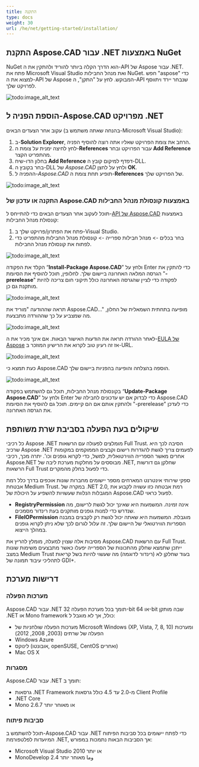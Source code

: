 ```yaml
---
title: התקנה
type: docs
weight: 30
url: /he/net/getting-started/installation/
---
```


## **התקנת Aspose.CAD עבור .NET באמצעות NuGet**

NuGet הוא הדרך הקלה ביותר להוריד ולהתקין את ה-API של Aspose עבור .NET. פתח את Microsoft Visual Studio ואת מנהל החבילות NuGet. חפש "aspose" כדי למצוא את ה-API של Aspose המבוקש. לחץ על "התקן", ה-API שנבחר יירד ויתווסף לפרויקט שלך.

![todo:image_alt_text](/_assets/install/installation_1.png)

## **הוספת הפניה ל-Aspose.CAD מפרויקט .NET**

עקוב אחר הצעדים הבאים (בהנחה שאתה משתמש ב-Microsoft Visual Studio):

1. ב-**Solution Explorer**, הרחב את צומת הפרויקט שאליו אתה רוצה להוסיף הפניה.
1. לחץ לחיצה ימנית על צומת ה-**References** עבור הפרויקט ובחר **Add Reference** מהתפריט הקצר.
1. בחלון הדו-שיח **Add Reference** דפדף למיקום קובץ ה-DLL.
1. בחר בקובץ ה-DLL של *Aspose.CAD* ולחץ על לחצן **OK**.
1. ההפניה ל-*Aspose.CAD* תופיע תחת צומת ה-**References** של הפרויקט שלך.

![todo:image_alt_text](/_assets/install/installation_2.png)

### **התקנה או עדכון של Aspose.CAD באמצעות קונסולת מנהל החבילות**

תוכל לעקוב אחר הצעדים הבאים כדי להתייחס ל-[API של Aspose.CAD](https://www.nuget.org/packages/Aspose.CAD/) באמצעות קונסולת מנהל החבילות:

1. פתח את הפתרון/פרויקט שלך ב-Visual Studio.
1. בחר בכלים -> מנהל חבילות ספרייה -> קונסולת מנהל החבילות מהתפריט כדי לפתוח את קונסולת מנהל החבילות.

![todo:image_alt_text](/_assets/install/installation_3.png)

הקלד את הפקודה “**Install-Package Aspose.CAD**” ולחץ על Enter כדי להתקין את הגרסה המלאה האחרונה ביישום שלך. לחלופין, תוכל להוסיף את הסיומת "**-prerelease**" לפקודה כדי לציין שהגרסה האחרונה כולל תיקוני חום צריכה להיות מותקנת גם כן.

![todo:image_alt_text](/_assets/install/installation_4.png)

תראה שההודעה "מוריד את Aspose.CAD..." מופיעה בתחתית השמאלית של החלון, מה שמצביע על כך שההורדה מתבצעת.

![todo:image_alt_text](/_assets/install/installation_5.png)

לאחר ההורדה תראה את הודעות האישור הבאות. אם אינך מכיר את ה-[EULA של Aspose](https://about.aspose.com/legal/eula) אז זה רעיון טוב לקרוא את הרישיון המוזכר ב-URL.

![todo:image_alt_text](/_assets/install/installation_6.png)

כעת תמצא כי Aspose.CAD הוספה בהצלחה והופיעה בהפניות ביישום שלך.

![todo:image_alt_text](/_assets/install/installation_7.png)

בקונסולת מנהל החבילות, תוכל גם להשתמש בפקודה “**Update-Package Aspose.CAD**” ולחץ על Enter כדי לבדוק אם יש עדכונים לחבילה של Aspose.CAD ולהתקין אותם אם הם קיימים. תוכל גם להוסיף את הסיומת "-prerelease" כדי לעדכן את הגרסה האחרונה.

## **שיקולים בעת הפעלה בסביבת שרת משותפת**

כל רכיבי Aspose .NET מומלצים לפעולה עם הרשאות Full Trust. הסיבה לכך היא שרכיב Aspose .NET לפעמים צריך לגשת להגדרות רישום וקבצים הממוקמים במקומות אחרים מאשר הספרייה הווירטואלית, למשל, כדי לקרוא גופנים וכו'. יתרה מכך, רכיבי Aspose.NET מבוססים על מחלקות מערכת ליבה של .NET, שחלקן גם דורשות הרשאות Full Trust כדי לפעול בחלק מהמקרים.

ספקי שירותי אינטרנט המארחים מספר יישומים מחברות שונות אוכפים בדרך כלל רמת אבטחת Medium Trust. במקרה של .NET 2.0, רמת אבטחה כזו עשויה לקבוע את המגבלות הנלוות שעשויות להשפיע על היכולת של Aspose.CAD לפעול כראוי.

- **RegistryPermission** אינה זמינה. המשמעות היא שאינך יכול לגשת לרישום, מה שנדרש כדי למנות גופנים מותקנים בעת רינדור מסמכים.
- **FileIOPermission** מוגבלת. המשמעות היא שאתה יכול לגשת רק לקבצים במבנה הספריות הווירטואלי של היישום שלך. זה עלול לגרום לכך שלא ניתן לקרוא גופנים במהלך הייצוא.

מסיבות אלה שצוין למעלה, מומלץ להריץ את Aspose.CAD עם הרשאות Full Trust. ייתכן שתמצא שחלק מהתכונות של הספרייה יפעלו כאשר מתבצעים משימות שונות במצב Medium Trust בעוד שחלקן לא (רינדור לדוגמה) מה שעשוי להיות בשל קריאות לתהליכי עיבוד תמונה של GDI+.

## **דרישות מערכת**

### **מערכות הפעלה**

Aspose.CAD עבור .NET תומך בכל מערכת הפעלה 32-bit או 64-bit שבה מותקן .NET או Mono framework כולל, אך לא מוגבל ל:

- מערכות הפעלה שולחניות של Microsoft Windows (XP, Vista, 7, 8, 10) ומערכות הפעלה של שרתים (2003, 2008, 2012)
- Windows Azure
- לינוקס (אובונטו, openSUSE, CentOS ואחרים)
- Mac OS X

### **מסגרות**

Aspose.CAD עבור .NET תומך ב:

- גרסאות .NET Framework מ-2.0 עד 4.5 כולל גרסאות Client Profile
- .NET Core
- Mono 2.6.7 או מאוחר יותר

### **סביבות פיתוח**

תוכל להשתמש ב-Aspose.CAD עבור .NET כדי לפתח יישומים בכל סביבות הפיתוח המיועדות לפלטפורמת .NET, אך הסביבות הבאות נתמכות במפורש:

- Microsoft Visual Studio 2010 או יותר
- MonoDevelop 2.4 وما מאוחר יותר

